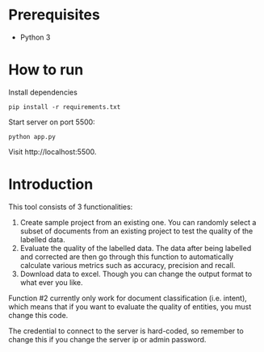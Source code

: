 # Prerequisites
- Python 3
# How to run
Install dependencies
```
pip install -r requirements.txt
```
Start server on port 5500:
```
python app.py
```
Visit http://localhost:5500.

# Introduction
This tool consists of 3 functionalities:
1. Create sample project from an existing one. You can randomly select a subset of documents from an existing project to test the quality of the labelled data.
2. Evaluate the quality of the labelled data. The data after being labelled and corrected are then go through this function to automatically calculate various metrics such as accuracy, precision and recall.
3. Download data to excel. Though you can change the output format to what ever you like.

Function #2 currently only work for document classification (i.e. intent), which means that if you want to evaluate the quality of entities, you must change this code.

The credential to connect to the server is hard-coded, so remember to change this if you change the server ip or admin password.

